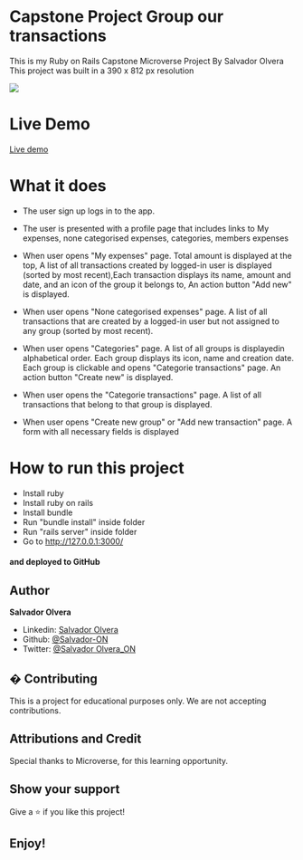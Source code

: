 # Capstone Project Group our transactions

This is my Ruby on Rails Capstone Microverse Project By Salvador Olvera 
This project was built in a 390 x 812 px resolution

![](app/assets/images/vg.gif)

# Live Demo

[Live demo](https://warm-brushlands-71972.herokuapp.com/)

# What it does

- The user sign up logs in to the app.
- The user is presented with a profile page that includes links to My expenses, none categorised expenses, categories, members expenses

- When user opens "My expenses" page. Total amount is displayed at the top, A list of all transactions created by logged-in user is displayed (sorted by most recent),Each transaction displays its name, amount and date, and an icon of the group it belongs to, An action button "Add new" is displayed.

- When user opens "None categorised expenses" page. A list of all transactions that are created by a logged-in user but not assigned to any group (sorted by most recent).

- When user opens "Categories" page. A list of all groups is displayedin alphabetical order. Each group displays its icon, name and creation date.  Each group is clickable and opens "Categorie transactions" page.  An action button "Create new" is displayed.

-  When user opens the "Categorie transactions" page. A list of all transactions that belong to that group is displayed.

- When user opens "Create new group" or "Add new transaction" page. A form with all necessary fields is displayed


# How to run this project

- Install ruby
- Install ruby on rails
- Install bundle
- Run "bundle install" inside folder
- Run "rails server" inside folder
- Go to http://127.0.0.1:3000/


#### and deployed to GitHub

## Author

**Salvador Olvera**
- Linkedin: [Salvador Olvera](https://www.linkedin.com/in/salvador-olvera-n)
- Github: [@Salvador-ON](https://github.com/Salvador-ON)
- Twitter: [@Salvador Olvera_ON](https://twitter.com/Salvador_ON) 


## � Contributing

This is a project for educational purposes only. We are not accepting contributions.

## Attributions and Credit

Special thanks to Microverse, for this learning opportunity. 

## Show your support

Give a ⭐️ if you like this project!

## Enjoy!